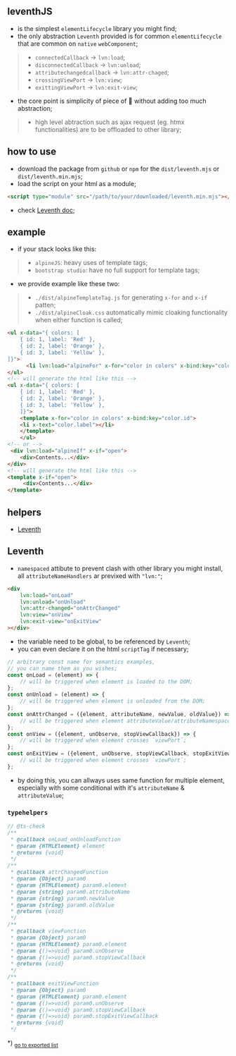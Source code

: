 ## leventhJS
- is the simplest `elementLifecycle` library you might find;
- the only abstraction `Leventh` provided is for common `elementLifecycle` that are common on `native` `webComponent`;
>- `connectedCallback` -> `lvn:load`;
>- `disconnectedCallback` -> `lvn:unload`;
>- `attributechangedcallback` -> `lvn:attr-chaged`;
>- `crossingViewPort` -> `lvn:view`;
>- `exittingViewPort` -> `lvn:exit-view`;
- the core point is simplicity of piece of 🍰 without adding too much abstraction;
>- high level abtraction such as ajax request (eg. htmx functionalities) are to be offloaded to other library;

## how to use
- download the package from `github` or `npm` for the `dist/leventh.mjs` or `dist/leventh.min.mjs`;
- load the script on your html as a module;
```html
<script type="module" src="/path/to/your/downloaded/leventh.min.mjs"></script>
```
- check [Leventh doc](#leventh);

## example
- if your stack looks like this:
>- `alpineJS`: heavy uses of template tags;
>- `bootstrap studio`: have no full support for template tags;
- we provide example like these two:
>- `./dist/alpineTemplateTag.js` for generating `x-for` and `x-if` patten;
>- `./dist/alpineCloak.css` automatically mimic cloaking functionality when either function is called;
```html
<ul x-data="{ colors: [
    { id: 1, label: 'Red' },
    { id: 2, label: 'Orange' },
    { id: 3, label: 'Yellow' },
]}">
      <li lvn:load="alpineFor" x-for="color in colors" x-bind:key="color.id" x-text="color.label"></li>
</ul>
<!-- will generate the html like this -->
<ul x-data="{ colors: [
	{ id: 1, label: 'Red' },
	{ id: 2, label: 'Orange' },
	{ id: 3, label: 'Yellow' },
	]}">
	<template x-for="color in colors" x-bind:key="color.id">
	<li x-text="color.label"></li>
	</template>
	</ul>
<!-- or -->
 <div lvn:load="alpineIf" x-if="open">
    <div>Contents...</div>
</div>
<!-- will generate the html like this -->
<template x-if="open">
	 <div>Contents...</div>
</template>

```

## helpers
- [Leventh](#leventh)
<h2 id="leventh">Leventh</h2>

- `namespaced` attibute to prevent clash with other library you might install, all `attributeNameHandlers` ar previxed with `"lvn:"`;```html<div	lvn:load="onLoad"	lvn:unload="onUnload"	lvn:attr-changed="onAttrChanged"	lvn:view="onView"	lvn:exit-view="onExitView"></div>```- the variable need to be global, to be referenced by `Leventh`;- you can even declare it on the html `scriptTag` if necessary;```js// arbitrary const name for semantics examples,// you can name them as you wishes;const onLoad = (element) => {	// will be triggered when element is loaded to the DOM;};const onUnload = (element) => {	// will be triggered when element is unloaded from the DOM;};const onAttrChanged = ({element, attributeName, newValue, oldValue}) => {	// will be triggered when element attributeValue/attributeNamespaceValue/attributeName/attributeNamespace changed;};const onView = ({element, unObserve, stopViewCallback}) => {	// will be triggered when element crosses `viewPort`;};const onExitView = ({element, unObserve, stopViewCallback, stopExitViewCallback}) => {	// will be triggered when element crosses `viewPort`;};```- by doing this, you can allways uses same function for multiple element, especially with some conditional with it's `attributeName` & `attributeValue`;### `typehelpers````js// @ts-check/** * @callback onLoad_onUnloadFunction * @param {HTMLElement} element * @returns {void} *//** * @callback attrChangedFunction * @param {Object} param0 * @param {HTMLElement} param0.element * @param {string} param0.attributeName * @param {string} param0.newValue * @param {string} param0.oldValue * @returns {void} *//** * @callback viewFunction * @param {Object} param0 * @param {HTMLElement} param0.element * @param {()=>void} param0.unObserve * @param {()=>void} param0.stopViewCallback * @returns {void} *//** * @callback exitViewFunction * @param {Object} param0 * @param {HTMLElement} param0.element * @param {()=>void} param0.unObserve * @param {()=>void} param0.stopViewCallback * @param {()=>void} param0.stopExitViewCallback * @returns {void} */```

*) <sub>[go to exported list](#helpers)</sub>
